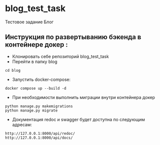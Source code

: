 # blog_test_task
Тестовое задание Блог

## **Инструкция по развертыванию бэкенда в контейнере докер :**

- Клонировать себе репозиторий blog_test_task
- Перейти в папку blog

```cd blog```

- Запустить docker-compose:

```docker compose up --build -d```

- При необходимости выполнить миграции внутри контейнера докер

```
python manage.py makemigrations
python manage.py migrate
```

- Документация redoc и swagger будет доступна по следующим адресам:
```
http://127.0.0.1:8000/api/redoc/
http://127.0.0.1:8000/api/docs/
```